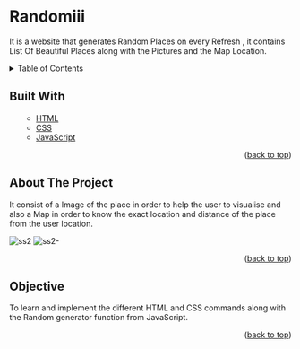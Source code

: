 # Randomiii
It is a website that generates Random Places on every Refresh , it contains List Of Beautiful Places along with the Pictures and the Map Location.


<!-- TABLE OF CONTENTS -->

<details>
  <summary>Table of Contents</summary>
  <ol>
    <ul>
      <li><a href="#built-with">Built With</a></li>
      <li><a href="#about-the-project">About The Project</a></li>
      <li><a href="#Objective">Objective</a></li>
      </ul>
  </ol>
</details>

<!-- Built with -->
## Built With
<ol>
    <ul>
      <li><a href="https://html.com/">HTML</a></li>
       <li><a href="https://css-tricks.com/">CSS</a></li>
      <li><a href="https://www.javascript.com/">JavaScript</a></li>
      </ul>
  <p align="right">(<a href="#Randomiii">back to top</a>)</p>
  </ol>

<!-- ABOUT THE PROJECT -->
## About The Project
It consist of a Image of the place in order to help the user to visualise and also a Map in order to know the exact location and distance of the place from the user location.


![ss2](https://user-images.githubusercontent.com/60666490/139693803-4500f574-fea0-44d4-9f70-9f852f6b3071.jpg)
![ss2-](https://user-images.githubusercontent.com/60666490/139695617-59db2663-735d-4b53-a22a-4958a1e810ca.png)
<p align="right">(<a href="#Randomiii">back to top</a>)</p>

## Objective
To learn and implement the different HTML and CSS commands along with the Random generator function from JavaScript.
<p align="right">(<a href="#Randomiii">back to top</a>)</p>
